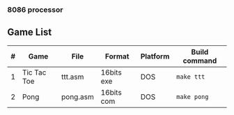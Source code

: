### 8086 processor  
  
## Game List  
| # | Game                   |File       | Format     | Platform  | Build command |  
|---|------------------------|-----------|------------|-----------|---------------  
| 1 | Tic Tac Toe            | ttt.asm   | 16bits exe |DOS        | `make ttt`    |  
| 2 | Pong                   | pong.asm  | 16bits com |DOS        | `make pong`   |  
  
